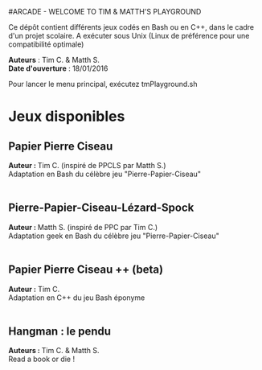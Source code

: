 #ARCADE - WELCOME TO TIM & MATTH'S PLAYGROUND

Ce dépôt contient différents jeux codés en Bash ou en C++, dans le cadre
d'un projet scolaire. A exécuter sous Unix (Linux de préférence pour une compatibilité optimale)

<strong>Auteurs</strong> : Tim C. & Matth S.<br>
<strong>Date d'ouverture</strong> : 18/01/2016

Pour lancer le menu principal, exécutez tmPlayground.sh

<h1>Jeux disponibles</h1>

<h2>Papier Pierre Ciseau</h2>

<strong>Auteur : </strong> Tim C. (inspiré de PPCLS par Matth S.)<br>
	Adaptation en Bash du célèbre jeu "Pierre-Papier-Ciseau"
	<br><br>
	
<h2> Pierre-Papier-Ciseau-Lézard-Spock </h2>

<strong>Auteur : </strong>Matth S. (inspiré de PPC par Tim C.)<br>
	Adaptation geek en Bash du célèbre jeu "Pierre-Papier-Ciseau"
	<br><br>
	
<h2> Papier Pierre Ciseau ++ (beta)</h2>

<strong>Auteur :</strong> Tim C. <br>
	Adaptation en C++ du jeu Bash éponyme
	<br><br>
	
<h2> Hangman : le pendu </h2>

<strong>Auteurs : </strong> Tim C. & Matth S.<br>
	Read a book or die !
